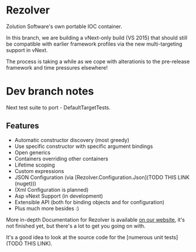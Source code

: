 Rezolver
========

Zolution Software's own portable IOC container.

In this branch, we are building a vNext-only build (VS 2015) that should still be compatible with earlier
framework profiles via the new multi-targeting support in vNext.

The process is taking a while as we cope with alterationis to the pre-release framework and time pressures elsewhere!

Dev branch notes
================

Next test suite to port - DefaultTargetTests.

Features
--------

- Automatic constructor discovery (most greedy)
- Use specific constructor with specific argument bindings
- Open generics
- Containers overriding other containers
- Lifetime scoping
- Custom expressions
- JSON Configuration (via [Rezolver.Configuration.Json](TODO THIS LINK (nuget)))
- (Xml Configuration is planned)
- Asp vNext Support (in development)
- Extensible API (both for binding objects and for configuration)
- Plus much more besides :)

More in-depth Documentation for Rezolver is available [on our website](http://www.zolution.co.uk/Rezolver),
it's not finished yet, but there's a lot to get you going on with.

It's a good idea to look at the source code for the [numerous unit tests](TODO THIS LINK).